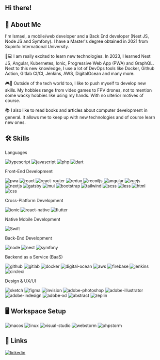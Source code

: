 Hi there!
---


🚀 About Me
---
I'm Ismael, a mobile/web developer and a Back End developer (Nest JS, Node JS and Symfony). I have a Master's degree obtained in 2021 from Supinfo International University.

👨💻 I am really excited to learn new technologies. In 2023, I learned Nest JS, Angular, Kubernetes, Ionic, Progressive Web App (PWA) and GraphQL. Next to this new knowledge, I use a lot of DevOps tools like Docker, Github Action, Gitlab CI/CI, Jenkins, AWS, DigitalOcean and many more.

🎮🚁 Outside of the tech world too, I like to push myself to develop new skills. My hobbies range from video games to FPV drones, not to mention some wacky hobbies like using my hands. With no ulterior motives of course.

📚 I also like to read books and articles about computer development in general. It allows me to keep up with new technologies and of course learn new ones.

🛠️ Skills
---

Languages

![typescript](https://img.shields.io/badge/TypeScript-3178C6?style=for-the-badge&logo=TypeScript&logoColor=white)
![javascript](https://img.shields.io/badge/JavaScript-F7DF1E?style=for-the-badge&logo=JavaScript&logoColor=white)
![php](https://img.shields.io/badge/PHP-777BB4?style=for-the-badge&logo=PHP&logoColor=white)
![dart](https://img.shields.io/badge/Dart-0175C2?style=for-the-badge&logo=Dart&logoColor=white)

Front-End Development

![pwa](https://img.shields.io/badge/PWA-5A0FC8?style=for-the-badge&logo=PWA&logoColor=white)
![react](https://img.shields.io/badge/React-61DAFB?style=for-the-badge&logo=React&logoColor=white)
![react-router](https://img.shields.io/badge/React&nbsp;router-CA4245?style=for-the-badge&logo=React-Router&logoColor=white)
![redux](https://img.shields.io/badge/Redux-764ABC?style=for-the-badge&logo=Redux&logoColor=white)
![recoiljs](https://img.shields.io/badge/RecoilJS-0075EB?style=for-the-badge&logo=RecoilJS&logoColor=white)
![angular](https://img.shields.io/badge/Angular-DD0031?style=for-the-badge&logo=Angular&logoColor=white)
![vuejs](https://img.shields.io/badge/Vue.js-4FC08D?style=for-the-badge&logo=Vue.js&logoColor=white)
![nextjs](https://img.shields.io/badge/Next.js-000000?style=for-the-badge&logo=Next.js&logoColor=white)
![gatsby](https://img.shields.io/badge/Gatsby-663399?style=for-the-badge&logo=Gatsby&logoColor=white)
![mui](https://img.shields.io/badge/MUI-007FFF?style=for-the-badge&logo=MUI&logoColor=white)
![bootstrap](https://img.shields.io/badge/Bootstrap-7952B3?style=for-the-badge&logo=Bootstrap&logoColor=white)
![tailwind](https://img.shields.io/badge/Tailwind-06B6D4?style=for-the-badge&logo=Tailwind-css&logoColor=white)
![scss](https://img.shields.io/badge/SCSS-CC6699?style=for-the-badge&logo=SASS&logoColor=white)
![less](https://img.shields.io/badge/Less-1D365D?style=for-the-badge&logo=Less&logoColor=white)
![html](https://img.shields.io/badge/HTML-E34F26?style=for-the-badge&logo=HTML&logoColor=white)
![css](https://img.shields.io/badge/CSS-1572B6?style=for-the-badge&logo=CSS&logoColor=white)

Cross-Platform Development

![ionic](https://img.shields.io/badge/Ionic-3880FF?style=for-the-badge&logo=Ionic&logoColor=white)
![react-native](https://img.shields.io/badge/React&nbsp;Native-3880FF?style=for-the-badge&logo=React&logoColor=white)
![flutter](https://img.shields.io/badge/Flutter-02569B?style=for-the-badge&logo=Flutter&logoColor=white)

Native Mobile Development

![Swift](https://img.shields.io/badge/Swift-F05138?style=for-the-badge&logo=Swift&logoColor=white)

Back-End Development

![node](https://img.shields.io/badge/Node-339933?style=for-the-badge&logo=Node&logoColor=white)
![nest](https://img.shields.io/badge/Nest-E0234E?style=for-the-badge&logo=NestJS&logoColor=white)
![symfony](https://img.shields.io/badge/Symfony-000000?style=for-the-badge&logo=Symfony&logoColor=white)

Backend as a Service (BaaS)

![github](https://img.shields.io/badge/GitHub-181717?style=for-the-badge&logo=GitHub&logoColor=white)
![gitlab](https://img.shields.io/badge/Gitlab-FC6D26?style=for-the-badge&logo=Gitlab&logoColor=white)
![docker](https://img.shields.io/badge/Docker-2496ED?style=for-the-badge&logo=Docker&logoColor=white)
![digital-ocean](https://img.shields.io/badge/DigitalOcean-0080FF?style=for-the-badge&logo=DigitalOcean&logoColor=white)
![aws](https://img.shields.io/badge/AWS-FF9900?style=for-the-badge&logo=Amazon&logoColor=white)
![firebase](https://img.shields.io/badge/Firebase-FFCA28?style=for-the-badge&logo=Firebase&logoColor=white)
![jenkins](https://img.shields.io/badge/Jenkins-D24939?style=for-the-badge&logo=Jenkins&logoColor=white)
![circleci](https://img.shields.io/badge/CircleCI-343434?style=for-the-badge&logo=CircleCI&logoColor=white)

Design & UX/UI

![sketch](https://img.shields.io/badge/Sketch-F7B500?style=for-the-badge&logo=Sketch&logoColor=white)
![figma](https://img.shields.io/badge/Figma-F24E1E?style=for-the-badge&logo=Figma&logoColor=white)
![invision](https://img.shields.io/badge/InVision-FF3366?style=for-the-badge&logo=InVision&logoColor=white)
![adobe-photoshop](https://img.shields.io/badge/Adobe&nbsp;Photoshop-31A8FF?style=for-the-badge&logo=Adobe-Photoshop&logoColor=white)
![adobe-illustrator](https://img.shields.io/badge/Adobe&nbsp;Illustrator-FF9A00?style=for-the-badge&logo=Adobe-Illustrator&logoColor=white)
![adobe-indesign](https://img.shields.io/badge/Adobe&nbsp;InDesign-FF3366?style=for-the-badge&logo=Adobe-InDesign&logoColor=white)
![adobe-xd](https://img.shields.io/badge/Adobe&nbsp;XD-FF61F6?style=for-the-badge&logo=Adobe-XD&logoColor=white)
![abstract](https://img.shields.io/badge/Abstract-191A1B?style=for-the-badge&logo=Abstract&logoColor=white)
![zeplin](https://img.shields.io/badge/Zeplin-FF9900?style=for-the-badge&logo=Zeplin&logoColor=white)

🖥️ Workspace Setup
---
![macos](https://img.shields.io/badge/macOS-000000?style=for-the-badge&logo=macOS&logoColor=white)
![linux](https://img.shields.io/badge/Linux-FCC624?style=for-the-badge&logo=Linux&logoColor=white)
![visual-studio](https://img.shields.io/badge/Visual&nbsp;Studio&nbsp;Code-007ACC?style=for-the-badge&logo=Visual-Studio&logoColor=white)
![webstorm](https://img.shields.io/badge/WebStorm-000000?style=for-the-badge&logo=WebStorm&logoColor=white)
![phpstorm](https://img.shields.io/badge/PHPStorm-000000?style=for-the-badge&logo=PHPStorm&logoColor=white)

🔗 Links
---
<a href="https://fr.linkedin.com/in/ismael-mohamed" target="_blank">![linkedin](https://img.shields.io/badge/LinkedIn-0A66C2?style=for-the-badge&logo=LinkedIn&logoColor=white)
